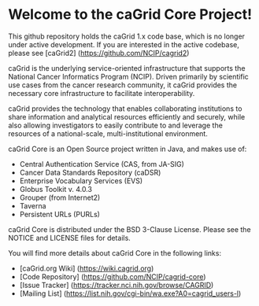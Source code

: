 Welcome to the caGrid Core Project!
=====================================

This github repository holds the caGrid 1.x code base, which is no longer under active development. If you are
interested in the active codebase, please see [caGrid2] (https://github.com/NCIP/cagrid2)

caGrid is the underlying service-oriented infrastructure that supports the National Cancer Informatics Program (NCIP). 
Driven primarily by scientific use cases from the cancer research community, it caGrid provides the necessary core 
infrastructure to facilitate interoperability.

caGrid provides the technology that enables collaborating institutions to share information and analytical resources 
efficiently and securely, while also allowing investigators to easily contribute to and leverage the resources of a 
national-scale, multi-institutional environment.

caGrid Core is an Open Source project written in Java, and makes use of:
 * Central Authentication Service (CAS, from JA-SIG)
 * Cancer Data Standards Repository (caDSR)
 * Enterprise Vocabulary Services (EVS)
 * Globus Toolkit v. 4.0.3
 * Grouper (from Internet2)
 * Taverna
 * Persistent URLs (PURLs)

caGrid Core is distributed under the BSD 3-Clause License.
Please see the NOTICE and LICENSE files for details.

You will find more details about caGrid Core in the following links:

 * [caGrid.org Wiki] (https://wiki.cagrid.org)
 * [Code Repository] (https://github.com/NCIP/cagrid-core)
 * [Issue Tracker] (https://tracker.nci.nih.gov/browse/CAGRID)
 * [Mailing List] (https://list.nih.gov/cgi-bin/wa.exe?A0=cagrid_users-l)
